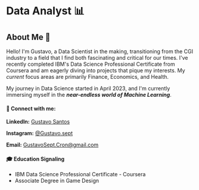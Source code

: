 # Data Analyst 📊

## About Me 👋

Hello! I'm Gustavo, a Data Scientist in the making, transitioning from the CGI industry to a field that I find both fascinating and critical for our times. I've recently completed IBM's Data Science Professional Certificate from Coursera and am eagerly diving into projects that pique my interests. My _current_ focus areas are primarily Finance, Economics, and Health.

My journey in Data Science started in April 2023, and I'm currently immersing myself in the ***near-endless world of Machine Learning***.

#### 🔗 Connect with me:

**LinkedIn:** [Gustavo Santos](https://www.linkedin.com/in/gustavo-santos-de-souza-a8018128b/)

**Instagram:** [@Gustavo.sept](https://www.instagram.com/gustavo.sept/)

**Email:** GustavoSept.Cron@gmail.com

#### 🎓 Education Signaling 

+ IBM Data Science Professional Certificate - Coursera
+ Associate Degree in Game Design
